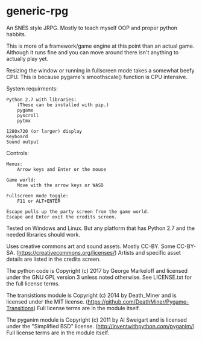 # generic-rpg
An SNES style JRPG. Mostly to teach myself OOP and proper python habbits.

This is more of a framework/game engine at this point than an actual game.
Although it runs fine and you can move around there isn't anything to actually play yet.

Resizing the window or running in fullscreen mode takes a somewhat beefy CPU.
This is because pygame's smoothscale() function is CPU intensive.

System requirments:

    Python 2.7 with libraries:
        (These can be installed with pip.)
        pygame
        pyscroll
        pytmx
    
    1280x720 (or larger) display
    Keyboard
    Sound output

Controls:
    
    Menus:
        Arrow keys and Enter or the mouse
    
    Game world:
        Move with the arrow keys or WASD
    
    Fullscreen mode toggle:
        F11 or ALT+ENTER
    
    Escape pulls up the party screen from the game world.
    Escape and Enter exit the credits screen.
    
Tested on Windows and Linux. But any platform that has Python 2.7 and the needed libraries should work.

Uses creative commons art and sound assets. Mostly CC-BY. Some CC-BY-SA.
(https://creativecommons.org/licenses/)
Artists and specific asset details are listed in the credits screen.

The python code is Copyright (c) 2017 by George Markeloff and licensed under the GNU GPL version 3 unless noted otherwise.
See LICENSE.txt for the full license terms.

The transistions module is Copyright (c) 2014 by Death_Miner and is licensed under the MIT license.
(https://github.com/DeathMiner/Pygame-Transitions)
Full license terms are in the module itself.

The pyganim module is Copyright (c) 2011 by Al Sweigart and is licensed under the "Simplified BSD" license.
(http://inventwithpython.com/pyganim/)
Full license terms are in the module itself.
